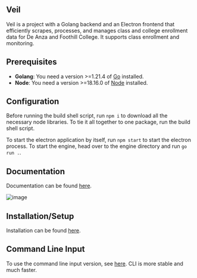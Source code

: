 ## Veil

Veil is a project with a Golang backend and an Electron frontend that efficiently scrapes, processes, and manages class and college enrollment data for De Anza and Foothill College. It supports class enrollment and monitoring.

## Prerequisites

- **Golang**: You need a version >=1.21.4 of [Go](https://go.dev/doc/install) installed.
- **Node**: You need a version >=18.16.0 of [Node](https://nodejs.org/en/download/package-manager) installed.

## Configuration

Before running the build shell script, run ```npm i``` to download all the necessary node libraries.
To tie it all together to one package, run the build shell script.

To start the electron application by itself, run ```npm start``` to start the electron process.
To start the engine, head over to the engine directory and run ```go run .```.

## Documentation

Documentation can be found [here](https://aandrewduong.gitbook.io/veil).

![image](https://github.com/aandrewduong/veil-v2-alpha/assets/135930507/e9e9205a-e115-487c-8f8d-0228f01debca)

## Installation/Setup

Installation can be found [here](https://github.com/aandrewduong/veil-v2-alpha/releases/tag/Release).

## Command Line Input

To use the command line input version, see [here](https://github.com/aandrewduong/veil-cli). CLI is more stable and much faster.
